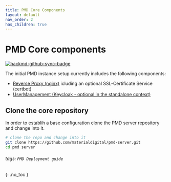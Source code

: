 ```yaml
---
title: PMD Core Components
layout: default
nav_order: 2
has_children: true
---
```


PMD Core components
===

[![hackmd-github-sync-badge](https://hackmd.io/SYBY8yRPRrq0hyx-fqyi2g/badge)](https://hackmd.io/SYBY8yRPRrq0hyx-fqyi2g)

The initial PMD instance setup currently includes the following components:

* [Reverse Proxy (nginx)](https://hackmd.io/@materialdigital/H1t3_GQ9O) icluding an optional SSL-Certificate Service (certbot)
* [UserManagement (Keycloak - optional in the standalone context)](https://hackmd.io/@materialdigital/SJa76P7cO)

## Clone the core repository

In order to establih a base configuration clone the PMD server repository and change into it.

```bash
# clone the repo and change into it
git clone https://github.com/materialdigital/pmd-server.git
cd pmd server
```


###### tags: `PMD Deployment guide`
{: .no_toc }